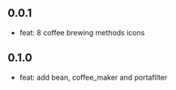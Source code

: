 ## 0.0.1

* feat: 8 coffee brewing methods icons

## 0.1.0

* feat: add bean, coffee_maker and portafilter

